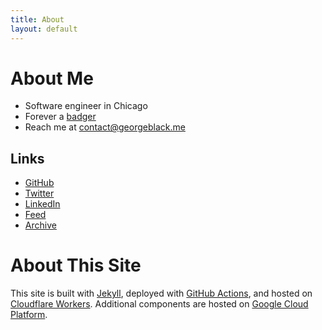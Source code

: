 ```yaml
---
title: About
layout: default
---
```


# About Me

* Software engineer in Chicago
* Forever a [badger](https://twitter.com/georgeblackm/status/995345329087270912)
* Reach me at [contact@georgeblack.me](mailto:contact@georgeblack.me)

## Links
* [GitHub](https://github.com/georgemblack)
* [Twitter](https://twitter.com/georgeblackm)
* [LinkedIn](https://www.linkedin.com/in/georgemblack/)
* [Feed](https://georgeblack.me/feeds/main.xml)
* [Archive](/archive/)

# About This Site

This site is built with [Jekyll](https://jekyllrb.com), deployed with [GitHub Actions](https://github.com/features/actions), and hosted on [Cloudflare Workers](https://workers.cloudflare.com). Additional components are hosted on [Google Cloud Platform](https://cloud.google.com).
